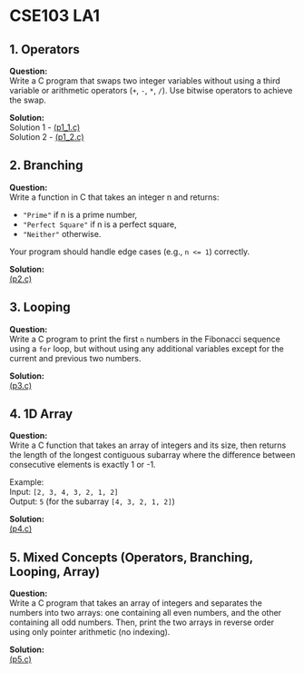 # CSE103 LA1
## 1. Operators
**Question:**\
Write a C program that swaps two integer variables without using a third variable or arithmetic operators (`+`, `-`, `*`, `/`). Use bitwise operators to achieve the swap.

**Solution:**\
Solution 1 - [(p1_1.c)](p1_1.c)\
Solution 2 - [(p1_2.c)](p1_2.c)

## 2. Branching
**Question:**\
Write a function in C that takes an integer n and returns:
 - `"Prime"` if n is a prime number,
 - `"Perfect Square"` if n is a perfect square,
 - `"Neither"` otherwise.

Your program should handle edge cases (e.g., `n <= 1`) correctly.

**Solution:**\
[(p2.c)](p2.c)

## 3. Looping

**Question:**\
Write a C program to print the first `n` numbers in the Fibonacci sequence using a `for` loop, but without using any additional variables except for the current and previous two numbers.

**Solution:**\
[(p3.c)](p3.c)

## 4. 1D Array

**Question:**\
Write a C function that takes an array of integers and its size, then returns the length of the longest contiguous subarray where the difference between consecutive elements is exactly 1 or -1.

Example:\
Input: `[2, 3, 4, 3, 2, 1, 2]`\
Output: `5` (for the subarray `[4, 3, 2, 1, 2]`)

**Solution:**\
[(p4.c)](p4.c)

## 5. Mixed Concepts (Operators, Branching, Looping, Array)

**Question:**\
Write a C program that takes an array of integers and separates the numbers into two arrays: one containing all even numbers, and the other containing all odd numbers. Then, print the two arrays in reverse order using only pointer arithmetic (no indexing).

**Solution:**\
[(p5.c)](p5.c)
